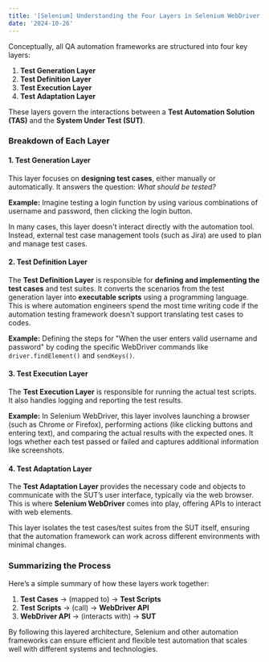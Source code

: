 ```yaml
---
title: '[Selenium] Understanding the Four Layers in Selenium WebDriver Framework'
date: '2024-10-26'
---
```


Conceptually, all QA automation frameworks are structured into four key layers:

1. **Test Generation Layer**
2. **Test Definition Layer**
3. **Test Execution Layer**
4. **Test Adaptation Layer**

These layers govern the interactions between a **Test Automation Solution (TAS)** and the **System Under Test (SUT)**.

### Breakdown of Each Layer

#### 1. Test Generation Layer
This layer focuses on **designing test cases**, either manually or automatically. It answers the question: *What should be tested?*

**Example:** Imagine testing a login function by using various combinations of username and password, then clicking the login button.

In many cases, this layer doesn't interact directly with the automation tool. Instead, external test case management tools (such as Jira) are used to plan and manage test cases.

#### 2. Test Definition Layer
The **Test Definition Layer** is responsible for **defining and implementing the test cases** and test suites. It converts the scenarios from the test generation layer into **executable scripts** using a programming language. This is where automation engineers spend the most time writing code if the automation testing framework doesn't support translating test cases to codes.

**Example:** Defining the steps for "When the user enters valid username and password" by coding the specific WebDriver commands like `driver.findElement()` and `sendKeys()`.

#### 3. Test Execution Layer
The **Test Execution Layer** is responsible for running the actual test scripts. It also handles logging and reporting the test results.

**Example:** In Selenium WebDriver, this layer involves launching a browser (such as Chrome or Firefox), performing actions (like clicking buttons and entering text), and comparing the actual results with the expected ones. It logs whether each test passed or failed and captures additional information like screenshots.

#### 4. Test Adaptation Layer
The **Test Adaptation Layer** provides the necessary code and objects to communicate with the SUT’s user interface, typically via the web browser. This is where **Selenium WebDriver** comes into play, offering APIs to interact with web elements.

This layer isolates the test cases/test suites from the SUT itself, ensuring that the automation framework can work across different environments with minimal changes.

### Summarizing the Process

Here’s a simple summary of how these layers work together:
1. **Test Cases** -> (mapped to) -> **Test Scripts** 
2. **Test Scripts** -> (call) -> **WebDriver API** 
3. **WebDriver API** -> (interacts with) -> **SUT**

By following this layered architecture, Selenium and other automation frameworks can ensure efficient and flexible test automation that scales well with different systems and technologies.
